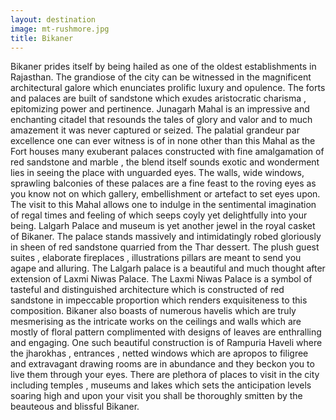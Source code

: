 ```yaml
---
layout: destination
image: mt-rushmore.jpg
title: Bikaner
---
```

Bikaner prides itself by being hailed as one of the oldest establishments in Rajasthan. The grandiose of the city can be witnessed in the magnificent architectural galore which enunciates prolific luxury and opulence. The forts and palaces are built of sandstone which exudes aristocratic charisma ,  epitomizing power and pertinence.
Junagarh Mahal is an impressive and enchanting citadel that resounds the tales of glory and valor and to much amazement it was never captured or seized. The palatial grandeur par excellence one can ever witness is of   in none other than this Mahal as the Fort houses many exuberant palaces constructed with fine amalgamation of red sandstone and marble , the blend itself sounds exotic and wonderment lies in seeing the place with unguarded eyes. The walls, wide windows, sprawling balconies of these palaces are a fine feast to the roving eyes as you know not on which gallery, embellishment or artefact to set eyes upon. The visit to this Mahal allows one to indulge in the sentimental imagination of regal times and feeling of which seeps coyly yet delightfully into your being.
Lalgarh Palace and museum is yet another jewel in the royal casket of Bikaner. The palace stands massively and intimidatingly robed gloriously in sheen of red sandstone quarried from the Thar dessert. The plush guest suites , elaborate fireplaces , illustrations pillars are meant to send you agape and alluring. The Lalgarh palace is a beautiful and much thought after extension of Laxmi Niwas Palace.
The Laxmi Niwas Palace is a symbol of tasteful and distinguished architecture which is constructed of red sandstone in impeccable proportion which renders exquisiteness to this composition. Bikaner also boasts of numerous havelis which are truly mesmerising as the intricate works on the ceilings and walls which are mostly of floral pattern complimented with designs of leaves are enthralling and engaging. One such beautiful construction is of Rampuria Haveli where the jharokhas , entrances , netted windows which are apropos to filigree and extravagant drawing rooms are in abundance and  they beckon you to live them through your eyes. 
There are plethora of places to visit in the city including temples , museums and lakes which sets the anticipation levels soaring high and upon your visit you shall be thoroughly smitten by the beauteous and blissful Bikaner.
